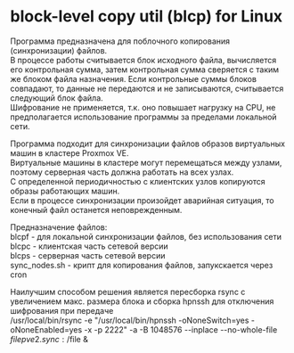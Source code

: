 # block-level copy util (blcp) for Linux
Программа предназначена для поблочного копирования (синхронизации) файлов.  
В процессе работы считывается блок исходного файла, вычисляется его контрольная сумма, затем контрольная сумма сверяется с таким же блоком файла назначения.   Если контрольные суммы блоков совпадают, то данные не передаются и не записываются, считывается следующий блок файла.  
Шифрование не применяется, т.к. оно повышает нагрузку на CPU, не предполагается использование программы за пределами локальной сети.  

Программа подходит для синхронизации файлов образов виртуальных машин в кластере Proxmox VE.  
Виртуальные машины в кластере могут перемещаться между узлами, поэтому серверная часть должна работать на всех узлах.  
С определенной периодичностью с клиентских узлов копируются образы работающих машин.  
Если в процессе синхронизации произойдет аварийная ситуация, то конечный файл останется неповрежденным.  

Предназначение файлов:  
blcpf - для локальной синхронизации файлов, без использования сети  
blcpc - клиентская часть сетевой версии  
blcps - серверная часть сетевой версии  
sync_nodes.sh - крипт для копирования файлов, запукскается через cron  

Наилучшим способом решения является пересборка rsync с увеличением макс. размера блока и сборка hpnssh для отключения шифрования при передаче  
/usr/local/bin/rsync -e "/usr/local/bin/hpnssh -oNoneSwitch=yes -oNoneEnabled=yes -x -p 2222" -a -B 1048576 --inplace --no-whole-file $file pve2.sync:/$file &  
